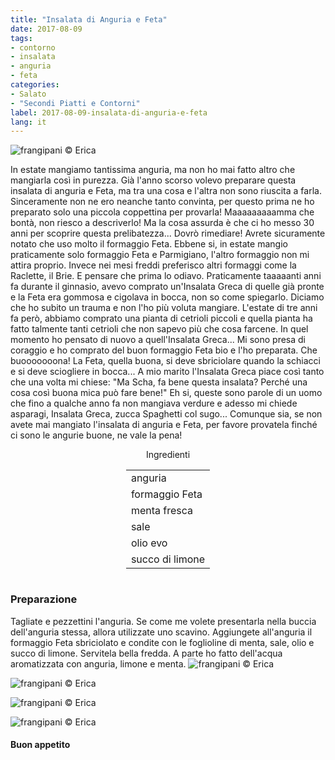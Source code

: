```yaml
---
title: "Insalata di Anguria e Feta"
date: 2017-08-09
tags:
- contorno
- insalata
- anguria
- feta 
categories:
- Salato
- "Secondi Piatti e Contorni"
label: 2017-08-09-insalata-di-anguria-e-feta
lang: it
---
```

![](header.jpg "frangipani © Erica")

In estate mangiamo tantissima anguria, ma non ho mai fatto altro che mangiarla così in purezza. Già l'anno scorso volevo preparare questa insalata di anguria e Feta, ma tra una cosa e l'altra non sono riuscita a farla. Sinceramente non ne ero neanche tanto convinta, per questo prima ne ho preparato solo una piccola coppettina per provarla! Maaaaaaaaamma che bontà, non riesco a descriverlo! Ma la cosa assurda è che ci ho messo 30 anni per scoprire questa prelibatezza... Dovrò rimediare! Avrete sicuramente notato che uso molto il formaggio Feta. Ebbene si, in estate mangio praticamente solo formaggio Feta e Parmigiano, l'altro formaggio non mi attira proprio. Invece nei mesi freddi preferisco altri formaggi come la Raclette, il Brie. E pensare che prima lo odiavo. Praticamente taaaaanti anni fa durante il ginnasio, avevo comprato un'Insalata Greca di quelle già pronte e la Feta era gommosa e cigolava in bocca, non so come spiegarlo. Diciamo che ho subito un trauma e non l'ho più voluta mangiare. L'estate di tre anni fa però, abbiamo comprato una pianta di cetrioli piccoli e quella pianta ha fatto talmente tanti cetrioli che non sapevo più che cosa farcene. In quel momento ho pensato di nuovo a quell'Insalata Greca... Mi sono presa di coraggio e ho comprato del buon formaggio Feta bio e l'ho preparata. Che buooooooona! La Feta, quella buona, si deve sbriciolare quando la schiacci e si deve sciogliere in bocca... A mio marito l'Insalata Greca piace così tanto che una volta mi chiese: "Ma Scha, fa bene questa insalata? Perché una cosa così buona mica può fare bene!" Eh si, queste sono parole di un uomo che fino a qualche anno fa non mangiava verdure e adesso mi chiede asparagi, Insalata Greca, zucca Spaghetti col sugo... Comunque sia, se non avete mai mangiato l'insalata di anguria e Feta, per favore provatela finché ci sono le angurie buone, ne vale la pena!

<div id="wrapper" style="text-align: center">
  <div id="yourdiv" style="display: inline-block;">
    <div class="ingredients">
      <div class="ingredients-title">Ingredienti</div>
      <table>
        <tbody>
          <tr>
            <td>anguria</td>
          </tr>
          <tr>
            <td>formaggio Feta</td>
          </tr>
          <tr>
            <td>menta fresca</td>
          </tr>
          <tr>
            <td>sale</td>
          </tr>
          <tr>
            <td>olio evo</td>
          </tr>
          <tr>
            <td>succo di limone</td>
          </tr>
        </tbody>
      </table>
    </div>
  </div>
</div>


<h3>
  <font color="grey">
    <i class="fa fa-cogs"></i>
  </font> Preparazione
</h3>

Tagliate e pezzettini l'anguria. Se come me volete presentarla nella buccia dell'anguria stessa, allora utilizzate uno scavino. Aggiungete all'anguria il formaggio Feta sbriciolato e condite con le foglioline di menta, sale, olio e succo di limone. Servitela bella fredda. A parte ho fatto dell'acqua aromatizzata con anguria, limone e menta.
![](risultato1.jpg "frangipani © Erica")

![](risultato2.jpg "frangipani © Erica")

![](risultato3.jpg "frangipani © Erica")

![](risultato4.jpg "frangipani © Erica")

<h4>Buon appetito
  <font color="red">
    <i class="fa fa-smile-o"></i>
  </font>
</h4>
